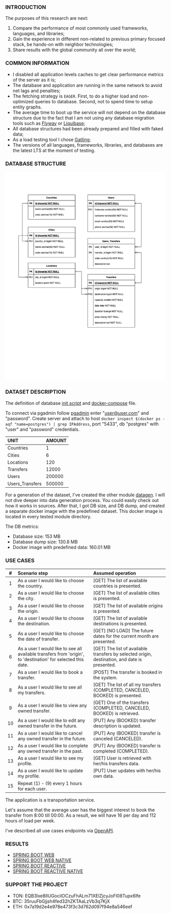 ### INTRODUCTION

The purposes of this research are next:
1. Compare the performance of most commonly used frameworks, languages, and libraries;
2. Gain the experience in different non-related to previous primary focused stack, be hands-on with neighbor technologies;
3. Share results with the global community all over the world;


### COMMON INFORMATION

* I disabled all application levels caches to get clear performance metrics of the server as it is;
* The database and application are running in the same network to avoid net lags and penalties;
* The fetching strategy is `EAGER`. First, to do a higher load and non-optimized queries to database. Second, not to spend time to setup entity graphs.
* The average time to boot up the service will not depend on the database structure due to the fact that I am not using any database migration tools such as [Flyway](https://flywaydb.org/) or [Liquibase](https://www.liquibase.org/);
* All database structures had been already prepared and filled with faked data;
* As a load testing tool I chose [Gatling](https://gatling.io/);
* The versions of all languages, frameworks, libraries, and databases are the latest LTS at the moment of testing.

### DATABASE STRUCTURE
![](./env/database/database-structure.png)

### DATASET DESCRIPTION

The definition of database [init script](./env/database/docker/database_definition.sql) and [docker-compose](./env/database/docker/docker-compose.yml) file.

To connect via pgadmin follow [pgadmin](localhost:5050) enter "user@user.com" and "password".
Create server and attach to host `docker inspect $(docker ps -aqf "name=postgres") | grep IPAddress`, port "5433", db "postgres" with "user" and "password" credentials.

|       UNIT      | AMOUNT |
|:----------------|:-------|
| Countries       | 1      |
| Cities          | 6      |
| Locations       | 120    |
| Transfers       | 12000  |
| Users           | 200000 |
| Users_Transfers | 500000 |

For a generation of the dataset, I've created the other module [datagen](./datagen). I will not dive deeper into data generation process.
You could easily check out how it works in sources. After that, I got DB size, and DB dump, and created a separate docker image with the predefined dataset.
This docker image is located in every tested module directory.

The DB metrics:

* Database size: 153 MB
* Database dump size: 130.8 MB
* Docker image with predefined data: 160.01 MB

### USE CASES

| #    | Scenario step          | Assumed operation           |
| :--: | :--------------------- | :-------------------------- |
| 1    | As a user I would like to choose the country. | [GET] The list of available countries is presented. |
| 2    | As a user I would like to choose the city. | [GET] The list of available cities is presented. |
| 3    | As a user I would like to choose the origin. | [GET] The list of available origins is presented. |
| 4    | As a user I would like to choose the destination. | [GET] The list of available destinations is presented.  |
| 5    | As a user I would like to choose the date of transfer. | [GET] [NO LOAD] The future dates for the current month are presented. |
| 6    | As a user I would like to see all available transfers from 'origin', to 'destination' for selected this date. | [GET] The list of available transfers by selected origin, destination, and date is presented. |
| 7    | As a user I would like to book a transfer. | [POST] The transfer is booked in the system. |
| 8    | As a user I would like to see all my transfers. | [GET] The list of all my transfers (COMPLETED, CANCELED, BOOKED) is presented. |
| 9    | As a user I would like to view any owned transfer. | [GET] One of the transfers (COMPLETED, CANCELED, BOOKED) is retrieved. |
| 10   | As a user I would like to edit any owned transfer in the future. | [PUT] Any (BOOKED) transfer description is updated. |
| 11   | As a user I would like to cancel any owned transfer in the future. | [PUT] Any (BOOKED) transfer is canceled (CANCELED).  |
| 12   | As a user I would like to complete any owned transfer in the past. | [PUT] Any (BOOKED) transfer is completed (COMPLETED).  |
| 13   | As a user I would like to see my profile. | [GET] User is retrieved with her/his transfers data. |
| 14   | As a user I would like to update my profile. | [PUT] User updates with her/his own data. |
| 15   | Repeat (1) - (9) every 1 hours for each user. | |

The application is a transportation service.

Let's assume that the average user has the biggest interest to book the transfer from 8:00 till 00:00.
As a result, we will have 16 per day and 112 hours of load per week.

I've described all use cases endpoints via [OpenAPI](./env/api/a2b.yaml).

### RESULTS

* [SPRING BOOT WEB](spring-boot-web/README.md)
* [SPRING BOOT WEB NATIVE](spring-boot-web-native/README.md)
* [SPRING BOOT REACTIVE](spring-boot-reactive/README.md)
* [SPRING BOOT REACTIVE NATIVE](spring-boot-reactive-native/README.md)

### SUPPORT THE PROJECT

* TON: EQB3lxe8IlUGocilOCzuFhALm71XElZjcyJoFl08Tupx6lfe
* BTC: 35ruuFbGjjsh4fed32hZKTAaLzVb3q7KjX
* ETH: 0x7a19d2e4e978e473f3c3d762d097f94e8a546eef